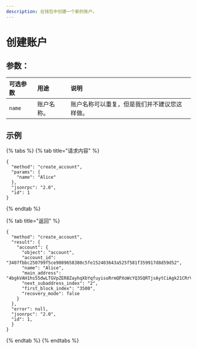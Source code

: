 ```yaml
---
description: 在钱包中创建一个新的账户。
---
```


# 创建账户

## 参数：

| 可选参数 | 用途 | 说明 |
| :--- | :--- | :--- |
| `name` | 账户名称。 | 账户名称可以重复，但是我们并不建议您这样做。 |

## 示例

{% tabs %}
{% tab title="请求内容" %}
```text
{
  "method": "create_account",
  "params": {
    "name": "Alice"
  },
  "jsonrpc": "2.0",
  "id": 1
}
```
{% endtab %}

{% tab title="返回" %}
```text
{
  "method": "create_account",
  "result": {
    "account": {
      "object": "account",
      "account_id": "3407fbbc250799f5ce9089658380c5fe152403643a525f581f359917d8d59d52",
      "name": "Alice",
      "main_address": "4bgkVAH1hs55dwLTGVpZER8ZayhqXbYqfuyisoRrmQPXoWcYQ3SQRTjsAytCiAgk21CRrVNysVw5qwzweURzDK9HL3rGXFmAAahb364kYe3",
      "next_subaddress_index": "2",
      "first_block_index": "3500",
      "recovery_mode": false
    }
  },
  "error": null,
  "jsonrpc": "2.0",
  "id": 1,
  }
}
```
{% endtab %}
{% endtabs %}

